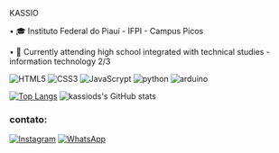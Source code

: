 KASSIO

• 🎓 Instituto Federal do Piauí - IFPI - Campus Picos 

•  📖 Currently attending high school integrated with technical studies - information technology 2/3

![HTML5](https://img.shields.io/badge/HTML5-E34F26?style=for-the-badge&logo=html5&logoColor=white)
![CSS3](https://img.shields.io/badge/CSS3-1572B6?style=for-the-badge&logo=css3&logoColor=white)
![JavaScrypt](https://img.shields.io/badge/JavaScript-323330?style=for-the-badge&logo=javascript&logoColor=F7DF1E)
![python](https://img.shields.io/badge/Python-14354C?style=for-the-badge&logo=python&logoColor=white)
![arduino](https://img.shields.io/badge/Arduino_IDE-00979D?style=for-the-badge&logo=arduino&logoColor=white)


[![Top Langs](https://github-readme-stats.vercel.app/api/top-langs/?username=kassiods&layout=donut&theme=dark)](https://github.com/kassiods/github-readme-stats) ![kassiods's GitHub stats](https://github-readme-stats.vercel.app/api?username=kassiods&show_icons=true&theme=dark)

### contato:
[![Instagram](https://img.shields.io/badge/Instagram-E4405F?style=for-the-badge&logo=instagram&logoColor=white)](https://www.instagram.com/kassio.ds/)
[![WhatsApp](https://img.shields.io/badge/WhatsApp-25D366?style=for-the-badge&logo=whatsapp&logoColor=white)](https://wa.me/+558999938399)
